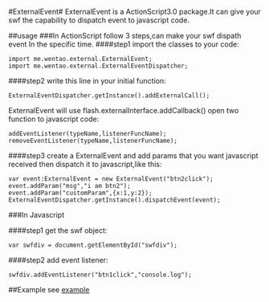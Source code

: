 #ExternalEvent#
ExternalEvent is a ActionScript3.0 package.It can give your swf the capability to dispatch event to javascript code.

##usage
###In ActionScript
follow 3 steps,can make your swf dispath event In the specific time.
####step1
import the classes to your code:

	import me.wentao.external.ExternalEvent;
	import me.wentao.external.ExternalEventDispatcher;

####step2
write this line in your initial function:

	ExternalEventDispatcher.getInstance().addExternalCall();

ExternalEvent will use flash.externalInterface.addCallback() open two function to javascript code:

	addEventListener(typeName,listenerFuncName);
	removeEventListener(typeName,listenerFuncName);

####step3
create a ExternalEvent and add params that you want javascript received then dispatch it to javascript,like this:

	var event:ExternalEvent = new ExternalEvent("btn2click");
	event.addParam("msg","i am btn2");
	event.addParam("customParam",{x:1,y:2});
	ExternalEventDispatcher.getInstance().dispatchEvent(event);

###In Javascript

####step1
get the swf object:

	var swfdiv = document.getElementById("swfdiv");

####step2
add event listener:

	swfdiv.addEventListener("btn1click","console.log");
	
##Example
	see [example](https://github.com/zhangwentao/ExternalEvent/tree/master/example)

	
